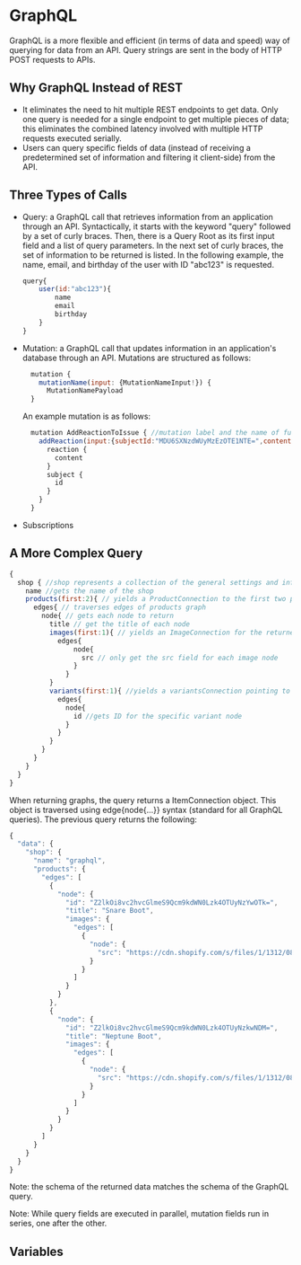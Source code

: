 # GraphQL
GraphQL is a more flexible and efficient (in terms of data and speed) way of querying for data from an API.  Query strings are sent in the body of HTTP POST requests to APIs.
## Why GraphQL Instead of REST
- It eliminates the need to hit multiple REST endpoints to get data.  Only one query is needed for a single endpoint to get multiple pieces of data; this eliminates the combined latency involved with multiple HTTP requests executed serially.
- Users can query specific fields of data (instead of receiving a predetermined set of information and filtering it client-side) from the API.
## Three Types of Calls
- Query: a GraphQL call that retrieves information from an application through an API.  Syntactically, it starts with the keyword "query" followed by a set of curly braces.  Then, there is a Query Root as its first input field and a list of query parameters.  In the next set of curly braces, the set of information to be returned is listed.  In the following example, the name, email, and birthday of the user with ID "abc123" is requested.

    ```javascript
    query{
        user(id:"abc123"){
            name
            email
            birthday
        }
    }
    ``` 

- Mutation: a GraphQL call that updates information in an application's database through an API.  Mutations are structured as follows:
  ```javascript  
    mutation {
      mutationName(input: {MutationNameInput!}) {
        MutationNamePayload
    }
  ```
  An example mutation is as follows:
  ```javascript
    mutation AddReactionToIssue { //mutation label and the name of function, "AddReactionToIssue"
      addReaction(input:{subjectId:"MDU6SXNzdWUyMzEzOTE1NTE=",content:HOORAY}) { //
        reaction {
          content
        }
        subject {
          id
        }
      }
    }
  ```
- Subscriptions


## A More Complex Query
```javascript
{
  shop { //shop represents a collection of the general settings and information about the shop
    name //gets the name of the shop
    products(first:2){ // yields a ProductConnection to the first two products.  The connection points to the products graph
      edges{ // traverses edges of products graph
        node{ // gets each node to return
          title // get the title of each node
          images(first:1){ // yields an ImageConnection for the returned product node which points to a graph of images
           	edges{
                node{
                  src // only get the src field for each image node
                }
              } 
          }
          variants(first:1){ //yields a variantsConnection pointing to a graph of variants for that specific product (defined by the product node)
            edges{
              node{
                id //gets ID for the specific variant node
              }
            }
          }
        }
      }
    }
  }
}
```
When returning graphs, the query returns a ItemConnection object.  This object is traversed using edge{node{...}} syntax (standard for all GraphQL queries).  The previous query returns the following:
```javascript
{
  "data": {
    "shop": {
      "name": "graphql",
      "products": {
        "edges": [
          {
            "node": {
              "id": "Z2lkOi8vc2hvcGlmeS9Qcm9kdWN0Lzk4OTUyNzYwOTk=",
              "title": "Snare Boot",
              "images": {
                "edges": [
                  {
                    "node": {
                      "src": "https://cdn.shopify.com/s/files/1/1312/0893/products/001_grande_89f870ed-dc56-4990-9aa5-4f11ddf13108.jpg?v=1491918957"
                    }
                  }
                ]
              }
            }
          },
          {
            "node": {
              "id": "Z2lkOi8vc2hvcGlmeS9Qcm9kdWN0Lzk4OTUyNzkwNDM=",
              "title": "Neptune Boot",
              "images": {
                "edges": [
                  {
                    "node": {
                      "src": "https://cdn.shopify.com/s/files/1/1312/0893/products/001_f5b2f018-5434-446e-912c-10484293c134.jpg?v=1491850944"
                    }
                  }
                ]
              }
            }
          }
        ]
      }
    }
  }
}
```
Note: the schema of the returned data matches the schema of the GraphQL query.


Note: While query fields are executed in parallel, mutation fields run in series, one after the other.


## Variables